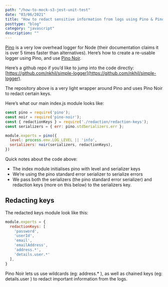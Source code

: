 ```yaml
---
path: "/how-to-mock-s3-jest-unit-test"
date: "03/06/2021"
title: "How to redact sensitive information from logs using Pino & Pino Noir"
posttype: "blog"
category: "javascript"
description: ""
---
```


[Pino](https://github.com/pinojs/pino) is a very low overhead logger for Node (their documentation claims it is over 5 times faster than alternatives). Here’s how to create a re-usable logger using Pino, and use [Pino Noir](https://github.com/pinojs/pino-noir).

Here’s a github repo if you’d like to jump into the code directly: [https://github.com/nkhil/simple-logger](https://github.com/nkhil/simple-logger).

The repository above is a very light wrapper around Pino and uses Pino Noir to redact certain keys.

Here’s what our main index.js module looks like:

```javascript
const pino = require('pino');
const noir = require('pino-noir');
const { redactionKeys } = require('./redaction/redaction-keys');
const serializers = { err: pino.stdSerializers.err };

module.exports = pino({
  level: process.env.LOG_LEVEL || 'info',
  serializers: noir(serializers, redactionKeys),
})
```

Quick notes about the code above:

- The index module initialises pino with level and serializer keys
- We’re using the pino standard error serializer to serialize errors
- We pass both the serializers (the pino standard error serializer) and redaction keys (more on this below) to the serializers key.

## Redacting keys

The redacted keys module look like this:

```javascript
module.exports = {
  redactionKeys: [
    'password',
    'userId',
    'email',
    'emailAddress',
    'address.*',
    'details.user.*'
  ],
}
```

Pino Noir lets us use wildcards (eg: address.* ), as well as chained keys (eg: details.user ) to redact important information from the logs.

